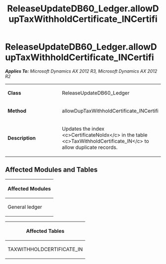 ﻿---
title: ReleaseUpdateDB60_Ledger.allowDupTaxWithholdCertificate_INCertifi
TOCTitle: ReleaseUpdateDB60_Ledger.allowDupTaxWithholdCertificate_INCertifi
ms:assetid: e695969c-bb0d-9a22-a324-d1adde07f082
ms:mtpsurl: https://msdn.microsoft.com/en-us/library/JJ719805(v=AX.60)
ms:contentKeyID: 49711877
ms.date: 05/18/2015
mtps_version: v=AX.60
---

# ReleaseUpdateDB60\_Ledger.allowDupTaxWithholdCertificate\_INCertifi 


_**Applies To:** Microsoft Dynamics AX 2012 R3, Microsoft Dynamics AX 2012 R2_

<table>
<colgroup>
<col style="width: 50%" />
<col style="width: 50%" />
</colgroup>
<tbody>
<tr class="odd">
<td><p><strong>Class</strong></p></td>
<td><p>ReleaseUpdateDB60_Ledger</p></td>
</tr>
<tr class="even">
<td><p><strong>Method</strong></p></td>
<td><p>allowDupTaxWithholdCertificate_INCertifi</p></td>
</tr>
<tr class="odd">
<td><p><strong>Description</strong></p></td>
<td><p>Updates the index &lt;c&gt;CertificateNoIdx&lt;/c&gt; in the table &lt;c&gt;TaxWithholdCertificate_IN&lt;/c&gt; to allow duplicate records.</p></td>
</tr>
</tbody>
</table>


## Affected Modules and Tables

<table>
<colgroup>
<col style="width: 100%" />
</colgroup>
<thead>
<tr class="header">
<th><p>Affected Modules</p></th>
</tr>
</thead>
<tbody>
<tr class="odd">
<td><p>General ledger</p></td>
</tr>
</tbody>
</table>


<table>
<colgroup>
<col style="width: 100%" />
</colgroup>
<thead>
<tr class="header">
<th><p>Affected Tables</p></th>
</tr>
</thead>
<tbody>
<tr class="odd">
<td><p>TAXWITHHOLDCERTIFICATE_IN</p></td>
</tr>
</tbody>
</table>

  


